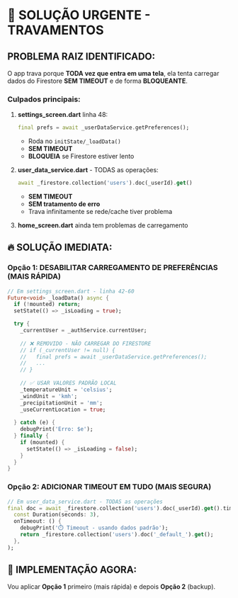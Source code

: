 # 🚨 SOLUÇÃO URGENTE - TRAVAMENTOS

## PROBLEMA RAIZ IDENTIFICADO:

O app trava porque **TODA vez que entra em uma tela**, ela tenta carregar dados do Firestore **SEM TIMEOUT** e de forma **BLOQUEANTE**.

### Culpados principais:

1. **settings_screen.dart** linha 48:
   ```dart
   final prefs = await _userDataService.getPreferences();
   ```
   - Roda no `initState/_loadData()`
   - **SEM TIMEOUT**
   - **BLOQUEIA** se Firestore estiver lento

2. **user_data_service.dart** - TODAS as operações:
   ```dart
   await _firestore.collection('users').doc(_userId).get()
   ```
   - **SEM TIMEOUT**
   - **SEM tratamento de erro**
   - Trava infinitamente se rede/cache tiver problema

3. **home_screen.dart** ainda tem problemas de carregamento

## 🔥 SOLUÇÃO IMEDIATA:

### Opção 1: DESABILITAR CARREGAMENTO DE PREFERÊNCIAS (MAIS RÁPIDA)

```dart
// Em settings_screen.dart - linha 42-60
Future<void> _loadData() async {
  if (!mounted) return;
  setState(() => _isLoading = true);

  try {
    _currentUser = _authService.currentUser;
    
    // ❌ REMOVIDO - NÃO CARREGAR DO FIRESTORE
    // if (_currentUser != null) {
    //   final prefs = await _userDataService.getPreferences();
    //   ...
    // }
    
    // ✅ USAR VALORES PADRÃO LOCAL
    _temperatureUnit = 'celsius';
    _windUnit = 'kmh';
    _precipitationUnit = 'mm';
    _useCurrentLocation = true;
    
  } catch (e) {
    debugPrint('Erro: $e');
  } finally {
    if (mounted) {
      setState(() => _isLoading = false);
    }
  }
}
```

### Opção 2: ADICIONAR TIMEOUT EM TUDO (MAIS SEGURA)

```dart
// Em user_data_service.dart - TODAS as operações
final doc = await _firestore.collection('users').doc(_userId).get().timeout(
  const Duration(seconds: 3),
  onTimeout: () {
    debugPrint('⏱️ Timeout - usando dados padrão');
    return _firestore.collection('users').doc('_default_').get();
  },
);
```

## 🎯 IMPLEMENTAÇÃO AGORA:

Vou aplicar **Opção 1** primeiro (mais rápida) e depois **Opção 2** (backup).

